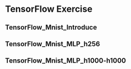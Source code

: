 # TensorFlow Exercise
## TensorFlow_Mnist_Introduce

## TensorFlow_Mnist_MLP_h256

## TensorFlow_Mnist_MLP_h1000-h1000
